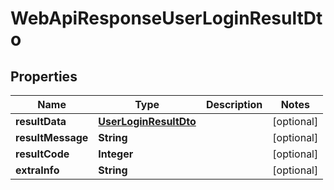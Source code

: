 
# WebApiResponseUserLoginResultDto

## Properties
Name | Type | Description | Notes
------------ | ------------- | ------------- | -------------
**resultData** | [**UserLoginResultDto**](UserLoginResultDto.md) |  |  [optional]
**resultMessage** | **String** |  |  [optional]
**resultCode** | **Integer** |  |  [optional]
**extraInfo** | **String** |  |  [optional]



